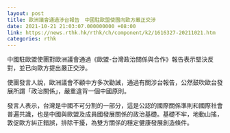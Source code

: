 ```yaml
---
layout: post
title: 歐洲議會通過涉台報告　中國駐歐盟使團向歐方嚴正交涉
date: 2021-10-21 21:03:07.000000000 +08:00
link: https://news.rthk.hk/rthk/ch/component/k2/1616327-20211021.htm
categories: rthk
---
```


中國駐歐盟使團對歐洲議會通過《歐盟-台灣政治關係與合作》報告表示堅決反對，並已向歐方提出嚴正交涉。

使團發言人說，歐洲議會不顧中方多次勸誡，通過有關涉台報告，公然鼓吹歐台發展所謂「政治關係」，嚴重違背一個中國原則。

發言人表示，台灣是中國不可分割的一部分，這是公認的國際關係準則和國際社會普遍共識，也是中國與歐盟及成員國發展關係的政治基礎。基礎不牢，地動山搖，敦促歐方糾正錯誤，排除干擾，為雙方關係的穩定健康發展創造條件。
